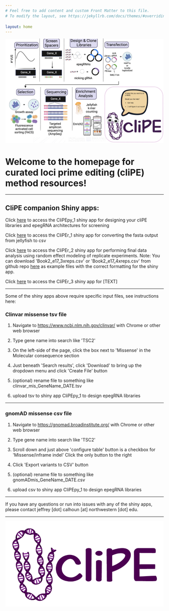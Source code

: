 ```yaml
---
# Feel free to add content and custom Front Matter to this file.
# To modify the layout, see https://jekyllrb.com/docs/themes/#overriding-theme-defaults

layout: home
---
```


![image](https://github.com/calhoujd/calhoujd.github.io/blob/cbedbd7c42b3d5d06731594f29379f6ec3284a10/docs/cliPE_methodOverview.jpg?raw=true)

# Welcome to the homepage for curated loci prime editing (cliPE) method resources!

---

## CliPE companion Shiny apps:

Click [here](https://www.example.com) to access the CliPEpy_1 shiny app for designing your cliPE libraries and epegRNA architectures for screening

Click [here]( https://calhoujd12.shinyapps.io/cliper_1_shiny_app/) to access the CliPEr_1 shiny app for converting the fasta output from jellyfish to csv

Click [here](https://calhoujd12.shinyapps.io/cliper_2_shiny_app/) to access the CliPEr_2 shiny app for performing final data analysis using random effect modeling of replicate experiments. Note: You can download 'Book2_e17_3xreps.csv' or 'Book2_e17_4xreps.csv' from github repo [here](https://github.com/calhoujd/calhoujd.github.io/tree/gh-pages) as example files with the correct formatting for the shiny app.

Click [here](https://www.example.com) to access the CliPEr_3 shiny app for [TEXT]

---

Some of the shiny apps above require specific input files, see instructions here:

### Clinvar missense tsv file

1. Navigate to https://www.ncbi.nlm.nih.gov/clinvar/ with Chrome or other web browser

2. Type gene name into search like 'TSC2'

3. On the left-side of the page, click the box next to 'Missense' in the Molecular consequence section

4. Just beneath 'Search results', click 'Download' to bring up the dropdown menu and click 'Create File' button

5. (optional) rename file to something like clinvar_mis_GeneName_DATE.tsv

6. upload tsv to shiny app CliPEpy_1 to design epegRNA libraries

---

### gnomAD missense csv file

1. Navigate to https://gnomad.broadinstitute.org/ with Chrome or other web browser

2. Type gene name into search like 'TSC2'

3. Scroll down and just above 'configure table' button is a checkbox for 'Missense/inframe indel' Click the only button to the right

4. Click 'Export variants to CSV' button

5. (optional) rename file to something like gnomADmis_GeneName_DATE.csv

6. upload csv to shiny app CliPEpy_1 to design epegRNA libraries

---

If you have any questions or run into issues with any of the shiny apps, please contact jeffrey [dot] calhoun [at] northwestern [dot] edu.

---

![image](https://github.com/calhoujd/calhoujd.github.io/blob/0e6b672a17881c58173847783af4cb406863f881/cliPE_Logo_small-01.png?raw=true)

